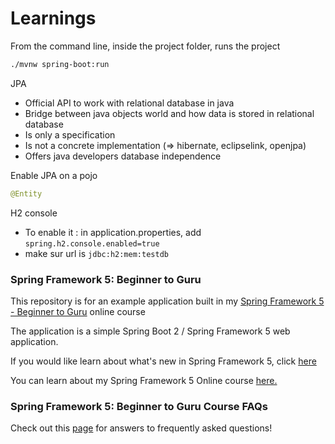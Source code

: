 # Learnings

From the command line, inside the project folder, runs the project
```bash
./mvnw spring-boot:run
```

JPA

- Official API to work with relational database in java
- Bridge between java objects world and how data is stored in relational database
- Is only a specification
- Is not a concrete implementation (=> hibernate, eclipselink, openjpa)
- Offers java developers database independence


Enable JPA on a pojo

```java
@Entity
```

H2 console

- To enable it : in application.properties, add ```spring.h2.console.enabled=true```
- make sur url is ```jdbc:h2:mem:testdb```


### Spring Framework 5: Beginner to Guru

This repository is for an example application built in my [Spring Framework 5 - Beginner to Guru](https://www.udemy.com/testing-spring-boot-beginner-to-guru/?couponCode=GITHUB_REPO) online course

The application is a simple Spring Boot 2 / Spring Framework 5 web application.

If you would like learn about what's new in Spring Framework 5, click [here](https://springframework.guru/what-is-new-with-spring-framework-5/)

You can learn about my Spring Framework 5 Online course [here.](https://www.udemy.com/testing-spring-boot-beginner-to-guru/?couponCode=GITHUB_REPO)

### Spring Framework 5: Beginner to Guru Course FAQs

Check out this [page](https://github.com/springframeworkguru/spring5webapp/wiki) for answers to frequently asked questions! 

